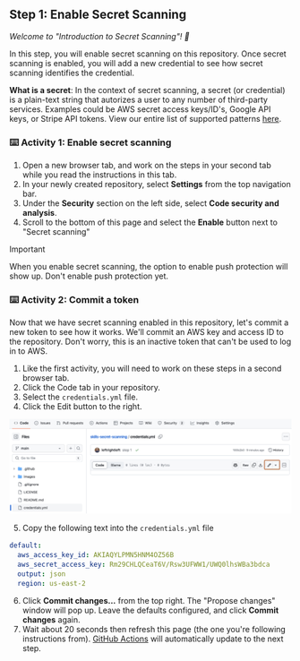 <!--
  <<< Author notes: Step 1 >>>
  Choose 3-5 steps for your course.
  The first step is always the hardest, so pick something easy!
  Link to docs.github.com for further explanations.
  Encourage users to open new tabs for steps!
  TBD-step-1-notes.
-->

## Step 1: Enable Secret Scanning

_Welcome to "Introduction to Secret Scanning"! :wave:_

In this step, you will enable secret scanning on this repository. Once secret scanning is enabled, you will add a new credential to see how secret scanning identifies the credential.  

**What is a secret**: In the context of secret scanning, a secret (or credential) is a plain-text string that autorizes a user to any number of third-party services.  Examples could be AWS secret access keys/ID's, Google API keys, or Stripe API tokens.  View our entire list of supported patterns [here](https://docs.github.com/en/code-security/secret-scanning/secret-scanning-patterns#supported-secrets).

### :keyboard: Activity 1: Enable secret scanning

1. Open a new browser tab, and work on the steps in your second tab while you read the instructions in this tab.
2. In your newly created repository, select **Settings** from the top navigation bar.
3. Under the **Security** section on the left side, select **Code security and analysis**.
4. Scroll to the bottom of this page and select the **Enable** button next to "Secret scanning"
> [!IMPORTANT]
> When you enable secret scanning, the option to enable push protection will show up. Don't enable push protection yet. 

### :keyboard: Activity 2: Commit a token

Now that we have secret scanning enabled in this repository, let's commit a new token to see how it works. We'll commit an AWS key and access ID to the repository. Don't worry, this is an inactive token that can't be used to log in to AWS.

1. Like the first activity, you will need to work on these steps in a second browser tab.
2. Click the Code tab in your repository.
3. Select the `credentials.yml` file.
4. Click the Edit button to the right.
   
  ![edit-credentials-file](/images/edit-credentials-file.png)

5. Copy the following text into the `credentials.yml` file

``` yaml
default:
  aws_access_key_id: AKIAQYLPMN5HNM4OZ56B
  aws_secret_access_key: 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
  output: json
  region: us-east-2
```

6. Click **Commit changes...** from the top right. The "Propose changes" window will pop up. Leave the defaults configured, and click **Commit changes** again.
7. Wait about 20 seconds then refresh this page (the one you're following instructions from). [GitHub Actions](https://docs.github.com/en/actions) will automatically update to the next step.
